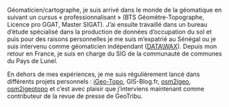 Géomaticien/cartographe, je suis arrivé dans le monde de la géomatique en suivant un cursus « professionnalisant » (BTS Géomètre-Topographe, Licence pro GGAT, Master SIGAT). J’ai ensuite travaillé dans un bureau d’étude spécialisé dans la production de données d’occupation du sol et puis pour des raisons personnelles je me suis m’expatrié au Sénégal ou je suis intervenu comme géomaticien indépendant ([DATA\WAX](data-wax.com)). Depuis mon retour en France, je suis en charge du SIG de la communauté de communes du Pays de Lunel.

En dehors de mes expériences, je me suis régulièrement lancé dans différents projets personnels : [iGeo-Topo](https://www.igeo-topo.fr), GIS-Blog.fr, [osm2igeo](https://github.com/igeofr/osm2igeo), [osm2igeotopo](https://github.com/igeofr/osm2igeotopo) et c’est avec plaisir que j’interviens maintenant comme contributeur de la revue de presse de GeoTribu.
